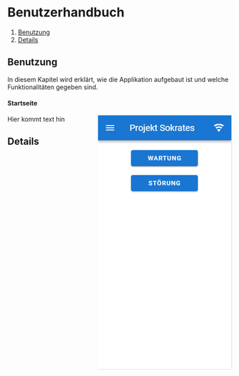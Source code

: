 # Benutzerhandbuch
1. [Benutzung](#benutzung)
2. [Details](#details)

## Benutzung
In diesem Kapitel wird erklärt, wie die Applikation aufgebaut ist und welche Funktionalitäten gegeben sind.
#### Startseite
<img style="float: right;" src="images/image.png">
Hier kommt text hin

## Details
